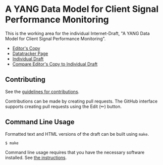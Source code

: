 # A YANG Data Model for Client Signal Performance Monitoring

This is the working area for the individual Internet-Draft, "A YANG Data Model for Client Signal Performance Monitoring".

* [Editor's Copy](https://haomianzheng.github.io/ccamp-client-pm-yang/#go.draft-zheng-ccamp-client-pm-yang.html)
* [Datatracker Page](https://datatracker.ietf.org/doc/draft-zheng-ccamp-client-pm-yang)
* [Individual Draft](https://datatracker.ietf.org/doc/html/draft-zheng-ccamp-client-pm-yang)
* [Compare Editor's Copy to Individual Draft](https://haomianzheng.github.io/ccamp-client-pm-yang/#go.draft-zheng-ccamp-client-pm-yang.diff)


## Contributing

See the
[guidelines for contributions](https://github.com/haomianzheng/ccamp-client-pm-yang/blob//CONTRIBUTING.md).

Contributions can be made by creating pull requests.
The GitHub interface supports creating pull requests using the Edit (✏) button.


## Command Line Usage

Formatted text and HTML versions of the draft can be built using `make`.

```sh
$ make
```

Command line usage requires that you have the necessary software installed.  See
[the instructions](https://github.com/martinthomson/i-d-template/blob/main/doc/SETUP.md).

